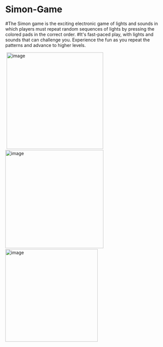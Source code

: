 # Simon-Game

#The Simon game is the exciting electronic game of lights and sounds in which players must repeat random sequences of lights by pressing the colored pads in the correct order. #It's fast-paced play, with lights and sounds that can challenge you. Experience the fun as you repeat the patterns and advance to higher levels.


<img>
<img width="303" alt="image" src="https://github.com/senthilkumar909542/Simon-Game/assets/56290175/2e128634-1332-49bd-82b0-59b35808bf06">

</img>

<img>

<img width="308" alt="image" src="https://github.com/senthilkumar909542/Simon-Game/assets/56290175/f91138de-42b3-49fc-a1d8-f0abc9ce2960">

<img>


<img>
<img width="290" alt="image" src="https://github.com/senthilkumar909542/Simon-Game/assets/56290175/1aa578b3-5bab-4200-a1bd-250227292d49">

</img>

